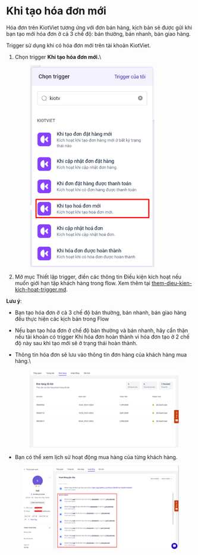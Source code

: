 # Khi tạo hóa đơn mới

Hóa đơn trên KiotViet tương ứng với đơn bán hàng, kịch bản sẽ được gửi khi bạn tạo mới hóa đơn ở cả 3 chế độ: bán thường, bán nhanh, bán giao hàng.

Trigger sử dụng khi có hóa đơn mới trên tài khoản KiotViet.&#x20;

1.  Chọn trigger **Khi tạo hóa đơn mới.**\


    <figure><img src="../../../../.gitbook/assets/image (646).png" alt="" width="335"><figcaption></figcaption></figure>
2. Mở mục Thiết lập trigger, điền các thông tin Điều kiện kích hoạt nếu muốn giới hạn tập khách hàng trong flow. Xem thêm tại [them-dieu-kien-kich-hoat-trigger.md](../them-dieu-kien-kich-hoat-trigger.md "mention").

**Lưu ý**:

* Bạn tạo hóa đơn ở cả 3 chế độ bán thường, bán nhanh, bán giao hàng đều thực hiện các kịch bản trong Flow
* Nếu bạn tạo hóa đơn ở chế độ bán thường và bán nhanh, hãy cẩn thận nếu tài khoản có trigger Khi hóa đơn hoàn thành vì hóa đơn tạo ở 2 chế độ này sau khi tạo mới sẽ ở trạng thái hoàn thành.
*   Thông tin hóa đơn sẽ lưu vào thông tin đơn hàng của khách hàng mua hàng.\


    <figure><img src="../../../../.gitbook/assets/image (244).png" alt=""><figcaption></figcaption></figure>
* Bạn có thể xem lịch sử hoạt động mua hàng của từng khách hàng.

<figure><img src="../../../../.gitbook/assets/image (243).png" alt="" width="563"><figcaption></figcaption></figure>

